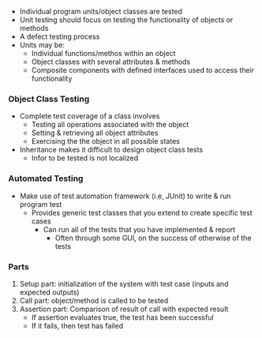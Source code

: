 - Individual program units/object classes are tested
- Unit testing should focus on testing the functionality of objects or methods
- A defect testing process
- Units may be:
	- Individual functions/methos within an object
	- Object classes with several attributes & methods
	- Composite components with defined interfaces used to access their functionality 

### Object Class Testing
- Complete test coverage of a class involves
	- Testing all operations associated with the object
	- Setting & retrieving all object attributes
	- Exercising the the object in all possible states
- Inheritance makes it difficult to design object class tests
	- Infor to be tested is not localized

### Automated Testing
- Make use of test automation framework (i.e, JUnit) to write & run program test
	- Provides generic test classes that you extend to create specific test cases
		- Can run all of the tests that you have implemented & report
			- Often through some GUI, on the success of otherwise of the tests

### Parts
1. Setup part: initialization of the system with test case (inputs and expected outputs)
2. Call part: object/method is called to be tested
3. Assertion part: Comparison of result of call with expected result
	- If assertion evaluates true, the test has been successful
	- If it fails, then test has failed
 
